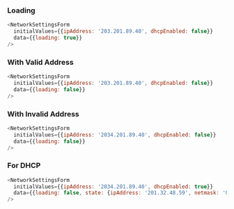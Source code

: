 ### Loading
```js
<NetworkSettingsForm
  initialValues={{ipAddress: '203.201.89.40', dhcpEnabled: false}}
  data={{loading: true}}
/>
```

### With Valid Address
```js
<NetworkSettingsForm
  initialValues={{ipAddress: '203.201.89.40', dhcpEnabled: false}}
  data={{loading: false}}
/>
```

### With Invalid Address
```js
<NetworkSettingsForm
  initialValues={{ipAddress: '2034.201.89.40', dhcpEnabled: false}}
  data={{loading: false}}
/>
```

### For DHCP
```js
<NetworkSettingsForm
  initialValues={{ipAddress: '2034.201.89.40', dhcpEnabled: true}}
  data={{loading: false, state: {ipAddress: '201.32.48.59', netmask: '0.0.255.255'}}}
/>
```

